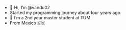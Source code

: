 - 👋 Hi, I’m @vandu02
- Started my programming journey about four years ago. 
- 🌱 I’m a 2nd year master student at TUM. 
- From Mexico :mexico:

<!---
vandu02/vandu02 is a ✨ special ✨ repository because its `README.md` (this file) appears on your GitHub profile.
You can click the Preview link to take a look at your changes.
--->

